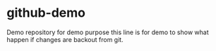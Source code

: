 # github-demo
Demo repository for demo purpose
this line is for demo to show what happen if changes are backout from git.